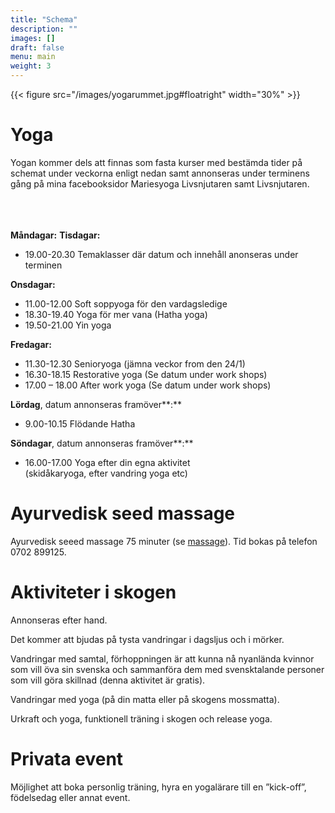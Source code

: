```yaml
---
title: "Schema"
description: ""
images: []
draft: false
menu: main
weight: 3
---
```


{{< figure src="/images/yogarummet.jpg#floatright" width="30%" >}}
# Yoga
Yogan kommer dels att finnas som fasta kurser med bestämda tider på schemat under veckorna enligt nedan samt annonseras under terminens gång på mina facebooksidor Mariesyoga Livsnjutaren samt Livsnjutaren.
<br><br><br><br>

**Måndagar:**
**Tisdagar:**

- 19.00-20.30 Temaklasser där datum och innehåll anonseras under terminen

**Onsdagar:**

- 11.00-12.00 Soft soppyoga för den vardagsledige
- 18.30-19.40 Yoga för mer vana (Hatha yoga)
- 19.50-21.00 Yin yoga

**Fredagar:**

- 11.30-12.30 Senioryoga (jämna veckor from den 24/1)
- 16.30-18.15 Restorative yoga (Se datum under work shops)
- 17.00 – 18.00 After work yoga (Se datum under work shops)

**Lördag**, datum annonseras framöver**:**

- 9.00-10.15 Flödande Hatha

**Söndagar**, datum annonseras framöver**:**

- 16.00-17.00 Yoga efter din egna aktivitet\
(skidåkaryoga, efter vandring yoga etc)

# Ayurvedisk seed massage
Ayurvedisk seeed massage 75 minuter (se [massage](/massage)).
Tid bokas på telefon 0702 899125.

# Aktiviteter i skogen
Annonseras efter hand.

Det kommer att bjudas på tysta vandringar i dagsljus och i mörker.

Vandringar med samtal, förhoppningen är att kunna nå nyanlända kvinnor som vill öva sin svenska och sammanföra dem med svensktalande personer som vill göra skillnad (denna aktivitet är gratis).

Vandringar med yoga (på din matta eller på skogens mossmatta).

Urkraft och yoga, funktionell träning i skogen och release yoga.

# Privata event
Möjlighet att boka personlig träning, hyra en yogalärare till en ”kick-off”, födelsedag eller annat event.
